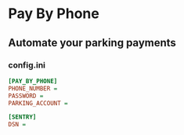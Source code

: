 # Pay By Phone

## Automate your parking payments

### config.ini

```ini
[PAY_BY_PHONE]
PHONE_NUMBER =
PASSWORD =
PARKING_ACCOUNT =

[SENTRY]
DSN = 
```
